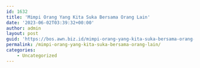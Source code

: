 ```yaml
---
id: 1632
title: 'Mimpi Orang Yang Kita Suka Bersama Orang Lain'
date: '2023-06-02T03:39:32+00:00'
author: admin
layout: post
guid: 'https://bos.awn.biz.id/mimpi-orang-yang-kita-suka-bersama-orang-lain/'
permalink: /mimpi-orang-yang-kita-suka-bersama-orang-lain/
categories:
    - Uncategorized
---
```


